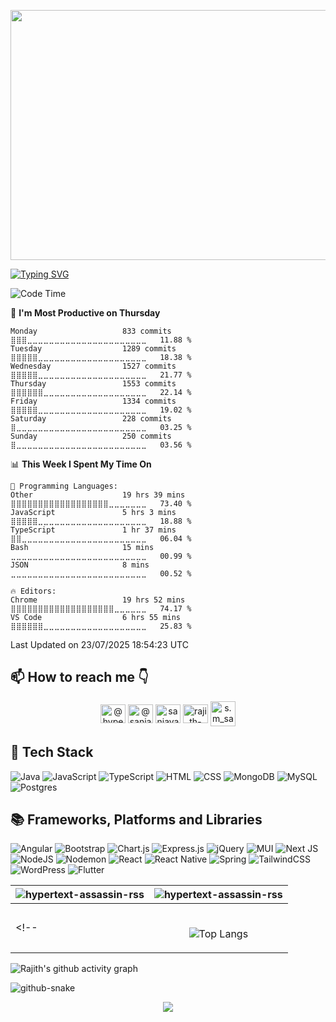<p align="center">
    <img src="https://user-images.githubusercontent.com/74038190/212749447-bfb7e725-6987-49d9-ae85-2015e3e7cc41.gif" width="800" height="400">
</p>


[![Typing SVG](https://readme-typing-svg.demolab.com?font=Roboto&size=25&pause=1000&color=6216CA&center=true&width=800&height=75&lines=Hello+My+Name+is++Rajith+Sanjaya+%F0%9F%91%8B+%2C+How+are+you+%3F)](https://git.io/typing-svg)

<!-- - 🔭 I’m currently working on Java, Python ,JavaScript
- 🌱 I’m currently learning New Computer Languages  
- 👯 I’m looking to collaborate on Ever Computer Language I Interest 
- 💬 Ask me about Java, HTML and CSS 
- 📫 How to reach me: You Can Contact Me From This 👇 -->

<!--START_SECTION:waka-->
![Code Time](http://img.shields.io/badge/Code%20Time-2%2C199%20hrs%2013%20mins-blue)

📅 **I'm Most Productive on Thursday** 

```text
Monday                   833 commits         ⣿⣿⣿⣀⣀⣀⣀⣀⣀⣀⣀⣀⣀⣀⣀⣀⣀⣀⣀⣀⣀⣀⣀⣀⣀   11.88 % 
Tuesday                  1289 commits        ⣿⣿⣿⣿⣿⣀⣀⣀⣀⣀⣀⣀⣀⣀⣀⣀⣀⣀⣀⣀⣀⣀⣀⣀⣀   18.38 % 
Wednesday                1527 commits        ⣿⣿⣿⣿⣿⣀⣀⣀⣀⣀⣀⣀⣀⣀⣀⣀⣀⣀⣀⣀⣀⣀⣀⣀⣀   21.77 % 
Thursday                 1553 commits        ⣿⣿⣿⣿⣿⣿⣀⣀⣀⣀⣀⣀⣀⣀⣀⣀⣀⣀⣀⣀⣀⣀⣀⣀⣀   22.14 % 
Friday                   1334 commits        ⣿⣿⣿⣿⣿⣀⣀⣀⣀⣀⣀⣀⣀⣀⣀⣀⣀⣀⣀⣀⣀⣀⣀⣀⣀   19.02 % 
Saturday                 228 commits         ⣿⣀⣀⣀⣀⣀⣀⣀⣀⣀⣀⣀⣀⣀⣀⣀⣀⣀⣀⣀⣀⣀⣀⣀⣀   03.25 % 
Sunday                   250 commits         ⣿⣀⣀⣀⣀⣀⣀⣀⣀⣀⣀⣀⣀⣀⣀⣀⣀⣀⣀⣀⣀⣀⣀⣀⣀   03.56 % 
```


📊 **This Week I Spent My Time On** 

```text
💬 Programming Languages: 
Other                    19 hrs 39 mins      ⣿⣿⣿⣿⣿⣿⣿⣿⣿⣿⣿⣿⣿⣿⣿⣿⣿⣿⣀⣀⣀⣀⣀⣀⣀   73.40 % 
JavaScript               5 hrs 3 mins        ⣿⣿⣿⣿⣿⣀⣀⣀⣀⣀⣀⣀⣀⣀⣀⣀⣀⣀⣀⣀⣀⣀⣀⣀⣀   18.88 % 
TypeScript               1 hr 37 mins        ⣿⣿⣀⣀⣀⣀⣀⣀⣀⣀⣀⣀⣀⣀⣀⣀⣀⣀⣀⣀⣀⣀⣀⣀⣀   06.04 % 
Bash                     15 mins             ⣀⣀⣀⣀⣀⣀⣀⣀⣀⣀⣀⣀⣀⣀⣀⣀⣀⣀⣀⣀⣀⣀⣀⣀⣀   00.99 % 
JSON                     8 mins              ⣀⣀⣀⣀⣀⣀⣀⣀⣀⣀⣀⣀⣀⣀⣀⣀⣀⣀⣀⣀⣀⣀⣀⣀⣀   00.52 % 

🔥 Editors: 
Chrome                   19 hrs 52 mins      ⣿⣿⣿⣿⣿⣿⣿⣿⣿⣿⣿⣿⣿⣿⣿⣿⣿⣿⣿⣀⣀⣀⣀⣀⣀   74.17 % 
VS Code                  6 hrs 55 mins       ⣿⣿⣿⣿⣿⣿⣀⣀⣀⣀⣀⣀⣀⣀⣀⣀⣀⣀⣀⣀⣀⣀⣀⣀⣀   25.83 % 
```


 Last Updated on 23/07/2025 18:54:23 UTC
<!--END_SECTION:waka-->

## 📫 How to reach me 👇

<p align="center">
<a href="https://codepen.io/@hypertextassassinrajith" target="blank"><img align="center" src="https://raw.githubusercontent.com/rahuldkjain/github-profile-readme-generator/master/src/images/icons/Social/codepen.svg" alt="@hypertext-assassin-rss" height="30" width="40" /></a>
<a href="https://twitter.com/@sanjaya_rajith" target="blank"><img align="center" src="https://raw.githubusercontent.com/rahuldkjain/github-profile-readme-generator/master/src/images/icons/Social/twitter.svg" alt="@sanjaya_rajith" height="30" width="40" /></a>
<a href="https://linkedin.com/in/sanjaya-senanayaka-976a32193" target="blank"><img align="center" src="https://raw.githubusercontent.com/rahuldkjain/github-profile-readme-generator/master/src/images/icons/Social/linked-in-alt.svg" alt="sanjaya-senanayaka-976a32193" height="30" width="40" /></a>
<a href="https://stackoverflow.com/users/rajith-sanjaya" target="blank"><img align="center" src="https://raw.githubusercontent.com/rahuldkjain/github-profile-readme-generator/master/src/images/icons/Social/stack-overflow.svg" alt="rajith-sanjaya" height="30" width="40" /></a>
<a href="mailto:sanjayasenanayaka11@gmail.com" target="blank"><img align="center" src="https://img.icons8.com/color/480/000000/gmail-new.png" alt="s.m_sanjaya" height="40" width="40" /></a>
</p>

## 💼 Tech Stack

![Java](https://img.shields.io/badge/java-%23ED8B00.svg?style=for-the-badge&logo=openjdk&logoColor=white) 	![JavaScript](https://img.shields.io/badge/javascript-%23323330.svg?style=for-the-badge&logo=javascript&logoColor=%23F7DF1E) ![TypeScript](https://img.shields.io/badge/-typescript-2f74c0?&style=for-the-badge&logo=typescript&logoColor=black) ![HTML](https://img.shields.io/badge/HTML5-E34F26?style=for-the-badge&logo=html5&logoColor=white) ![CSS](https://img.shields.io/badge/-css3-1572B6?&style=for-the-badge&logo=css3&logoColor=white)  ![MongoDB](https://img.shields.io/badge/-MongoDB-433120?&style=for-the-badge&logo=mongodb&logoColor=509444) ![MySQL](https://img.shields.io/badge/mysql-4479A1.svg?style=for-the-badge&logo=mysql&logoColor=white) ![Postgres](https://img.shields.io/badge/postgres-%23316192.svg?style=for-the-badge&logo=postgresql&logoColor=white) 

## 📚 Frameworks, Platforms and Libraries

![Angular](https://img.shields.io/badge/angular-%23DD0031.svg?style=for-the-badge&logo=angular&logoColor=white) ![Bootstrap](https://img.shields.io/badge/bootstrap-%238511FA.svg?style=for-the-badge&logo=bootstrap&logoColor=white) ![Chart.js](https://img.shields.io/badge/chart.js-F5788D.svg?style=for-the-badge&logo=chart.js&logoColor=white) ![Express.js](https://img.shields.io/badge/express.js-%23404d59.svg?style=for-the-badge&logo=express&logoColor=%2361DAFB) ![jQuery](https://img.shields.io/badge/jquery-%230769AD.svg?style=for-the-badge&logo=jquery&logoColor=white) ![MUI](https://img.shields.io/badge/MUI-%230081CB.svg?style=for-the-badge&logo=mui&logoColor=white) ![Next JS](https://img.shields.io/badge/Next-black?style=for-the-badge&logo=next.js&logoColor=white) ![NodeJS](https://img.shields.io/badge/node.js-6DA55F?style=for-the-badge&logo=node.js&logoColor=white) 	![Nodemon](https://img.shields.io/badge/NODEMON-%23323330.svg?style=for-the-badge&logo=nodemon&logoColor=%BBDEAD) 	![React](https://img.shields.io/badge/react-%2320232a.svg?style=for-the-badge&logo=react&logoColor=%2361DAFB) 	![React Native](https://img.shields.io/badge/react_native-%2320232a.svg?style=for-the-badge&logo=react&logoColor=%2361DAFB) ![Spring](https://img.shields.io/badge/spring-%236DB33F.svg?style=for-the-badge&logo=spring&logoColor=white) ![TailwindCSS](https://img.shields.io/badge/tailwindcss-%2338B2AC.svg?style=for-the-badge&logo=tailwind-css&logoColor=white) ![WordPress](https://img.shields.io/badge/WordPress-%23117AC9.svg?style=for-the-badge&logo=WordPress&logoColor=white) ![Flutter](https://img.shields.io/badge/Flutter-%2302569B.svg?style=for-the-badge&logo=Flutter&logoColor=white)

| <img align="center" src="https://github-readme-stats.vercel.app/api?username=hypertextassassinrajith&show_icons=true&locale=en&theme=midnight-purple&border_radius=16" alt="hypertext-assassin-rss" /> | <img align="center" src="https://github-readme-streak-stats.herokuapp.com/?user=hypertextassassinrajith&theme=midnight-purple&border_radius=16" alt="hypertext-assassin-rss" /> |
|------------------------------------------------------------------------------------------------------------------------------------------------------------------------------|-------------------------------------------------------------------------------------------------------------------------------------------------------|
<!-- | <p align="center"><br />![Top Langs](https://github-readme-stats.vercel.app/api/top-langs/?username=hypertext-assassin-rss&theme=radical)</p>                                | ![Rajith's wakatime stats](https://github-readme-stats.vercel.app/api/wakatime?username=rajithsanjaya&hide=other&theme=radical)                       | -->


<!-- ## ⚒️ Repo
| [![Readme Card](https://github-readme-stats.vercel.app/api/pin/?username=Hypertext-Assassin-RSS&repo=EasyCarRental&theme=radical)](https://github.com/Hypertext-Assassin-RSS/EasyCarRental) | [![Readme Card](https://github-readme-stats.vercel.app/api/pin/?username=Hypertext-Assassin-RSS&repo=React-Native_Car-Details&theme=radical)](https://github.com/Hypertext-Assassin-RSS/React-Native_Car-Details) |
|---------------------------------------------------------------------------------------------------------------------------------------------------------------------------------------------|-------------------------------------------------------------------------------------------------------------------------------------------------------------------------------------------------------------------|
| [![Readme Card](https://github-readme-stats.vercel.app/api/pin/?username=Hypertext-Assassin-RSS&repo=JavaEE_POS&theme=radical)](https://github.com/Hypertext-Assassin-RSS/JavaEE_POS)       | [![Readme Card](https://github-readme-stats.vercel.app/api/pin/?username=Hypertext-Assassin-RSS&repo=PlayTechChatApp&theme=radical)](https://github.com/Hypertext-Assassin-RSS/PlayTechChatApp)                  |
| [![Readme Card](https://github-readme-stats.vercel.app/api/pin/?username=Hypertext-Assassin-RSS&repo=MyPortfolio&theme=radical)](https://github.com/Hypertext-Assassin-RSS/MyPortfolio)     | [![Readme Card](https://github-readme-stats.vercel.app/api/pin/?username=Hypertext-Assassin-RSS&repo=JS_Game&theme=radical)](https://github.com/Hypertext-Assassin-RSS/JS_Game)                                   | -->


![Rajith's github activity graph](https://github-readme-activity-graph.vercel.app/graph?username=hypertextassassinrajith&theme=react-dark&hide_title=true&radius=16&bg_color=000000&line=9745f5&point=ffffff)

<picture align="center">
  <source media="(prefers-color-scheme: dark)" srcset="https://raw.githubusercontent.com/Hypertext-Assassin-RSS/Hypertext-Assassin-RSS/output/github-contribution-grid-snake.svg" />
  <source media="(prefers-color-scheme: light)" srcset="https://raw.githubusercontent.com/Hypertext-Assassin-RSS/Hypertext-Assassin-RSS/output/github-contribution-grid-snake-dark.svg" />
  <img alt="github-snake" src="github-snake.svg" />
</picture>


[//]: # (![Rajith's github activity graph]&#40;https://github-readme-activity-graph.hypertext-assas.repl.co/graph?username=Hypertext-Assassin-RSS&theme=radical&#41;)


<p align="center">
  <img src="https://capsule-render.vercel.app/api?type=waving&color=gradient&height=80&section=footer"/>
</p>

